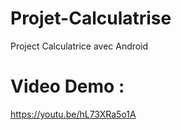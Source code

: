 # Projet-Calculatrise
 Project Calculatrice avec Android
# Video Demo :
https://youtu.be/hL73XRa5o1A